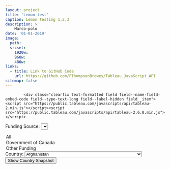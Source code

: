 ```yaml
---
layout: project
title: 'Lemon-test'
caption: Lemon testing 1,2,3
description: > 
    Marco-polo
date: '01-01-2019'
image: 
  path: 
  srcset: 
    1920w: 
    960w:  
    480w:  
links:
  - title: Link to GitHub Code
    url: https://github.com/FThompsonBrowes/Tableau_JavaScript_API
sitemap: false
---
```


<div class="node__content l-embed">
        
            <div class="clearfix text-formatted field field--name-field-embed-code field--type-text-long field--label-hidden field__item"><script src="https://public.tableau.com/javascripts/api/tableau-2.min.js"></script><script src="https://public.tableau.com/javascripts/api/tableau-2.6.0.min.js"></script>
<div id="vizContainer"></div>
<form method="get" id="mainform" target="first_iframe" action="https://public.tableau.com/views/Beta2020_6_EN_CS_p1of4_V2_16886160818890/CountrySnapshot">
<input type="hidden" name=":embed" value="yes">
<input type="hidden" name=":showVizHome" value="no">
<input type="hidden" name=":display_count" value="yes">

<label for="selGoC">Funding Source:</label>
<select id="selGoC" name="GoC">
  <option value="">All</option>
  <option value="1">Government of Canada</option>
  <option value="0">Other Funding</option>
  <!-- <option value="2">2</option> -->
</select>
<label for="selCountry">Country:</label>
<select id="selCountry" name="Parameters.Country">
   <option value="Afghanistan">Afghanistan</option>
   <option value="Åland Islands">Åland Islands</option>
   <option value="Albania">Albania</option>
   <option value="Algeria">Algeria</option>
   <option value="American Samoa">American Samoa</option>
   <option value="Andorra">Andorra</option>
   <option value="Angola">Angola</option>
   <option value="Anguilla">Anguilla</option>
   <option value="Antarctica">Antarctica</option>
   <option value="Antigua and Barbuda">Antigua and Barbuda</option>
   <option value="Argentina">Argentina</option>
   <option value="Armenia">Armenia</option>
   <option value="Aruba">Aruba</option>
   <option value="Australia">Australia</option>
   <option value="Austria">Austria</option>
   <option value="Azerbaijan">Azerbaijan</option>
   <option value="Bahamas (the)">Bahamas (the)</option>
   <option value="Bahrain">Bahrain</option>
   <option value="Belgium">Belgium</option>
   <option value="Guam">Guam</option>
   <option value="Bangladesh">Bangladesh</option>
   <option value="Barbados">Barbados</option>
   <option value="Belarus">Belarus</option>
   <option value="Belize">Belize</option>
   <option value="Benin">Benin</option>
   <option value="Bermuda">Bermuda</option>
   <option value="Bhutan">Bhutan</option>
   <option value="Bolivia">Bolivia</option>
   <option value="Bonaire, Sint Eustatius and Saba">Bonaire, Sint Eustatius and Saba</option>
   <option value="Bosnia and Herzegovina">Bosnia and Herzegovina</option>
   <option value="Botswana">Botswana</option>
   <option value="Bouvet Island">Bouvet Island</option>
   <option value="Brazil">Brazil</option>
   <option value="British Virgin Islands">British Virgin Islands</option>
   <option value="British Indian Ocean Territory (the)">British Indian Ocean Territory (the)</option>
   <option value="Brunei Darussalam">Brunei Darussalam</option>
   <option value="Bulgaria">Bulgaria</option>
   <option value="Burkina Faso">Burkina Faso</option>
   <option value="Burundi">Burundi</option>
   <option value="Cabo Verde">Cabo Verde</option>
   <option value="Cambodia">Cambodia</option>
   <option value="Cameroon">Cameroon</option>
   <option value="Canada">Canada</option>
   <option value="Cayman Islands (the)">Cayman Islands (the)</option>
   <option value="Central African Republic (the)">Central African Republic (the)</option>
   <option value="Chad">Chad</option>
   <option value="Chile">Chile</option>
   <option value="China">China</option>
   <option value="Hong Kong SAR China">Hong Kong SAR China</option>
   <option value="Macau SAR China">Macau SAR China</option>
   <option value="Christmas Island">Christmas Island</option>
   <option value="Cocos (Keeling) Islands (the)">Cocos (Keeling) Islands (the)</option>
   <option value="Colombia">Colombia</option>
   <option value="Comoros (the)">Comoros (the)</option>
   <option value="Congo (DRC)">Congo (DRC)</option>
   <option value="Congo (the)">Congo (the)</option>
   <option value="Cook Islands (the)">Cook Islands (the)</option>
   <option value="Costa Rica">Costa Rica</option>
   <option value="Côte d’Ivoire">Côte d’Ivoire</option>
   <option value="Croatia">Croatia</option>
   <option value="Cuba">Cuba</option>
   <option value="Curaçao">Curaçao</option>
   <option value="Cyprus">Cyprus</option>
   <option value="Czech Republic">Czech Republic</option>
   <option value="Denmark">Denmark</option>
   <option value="Djibouti">Djibouti</option>
   <option value="Dominica">Dominica</option>
   <option value="Dominican Republic (the)">Dominican Republic (the)</option>
   <option value="Ecuador">Ecuador</option>
   <option value="Egypt">Egypt</option>
   <option value="El Salvador">El Salvador</option>
   <option value="Equatorial Guinea">Equatorial Guinea</option>
   <option value="Eritrea">Eritrea</option>
   <option value="Estonia">Estonia</option>
   <option value="Ethiopia">Ethiopia</option>
   <option value="Falkland Islands (Malvinas)">Falkland Islands (Malvinas)</option>
   <option value="Faroe Islands (the)">Faroe Islands (the)</option>
   <option value="Fiji">Fiji</option>
   <option value="Finland">Finland</option>
   <option value="France">France</option>
   <option value="French Guiana">French Guiana</option>
   <option value="French Polynesia">French Polynesia</option>
   <option value="French Southern Territories (the)">French Southern Territories (the)</option>
   <option value="Gabon">Gabon</option>
   <option value="Gambia (the)">Gambia (the)</option>
   <option value="Georgia">Georgia</option>
   <option value="Germany">Germany</option>
   <option value="Ghana">Ghana</option>
   <option value="Gibraltar">Gibraltar</option>
   <option value="Greece">Greece</option>
   <option value="Greenland">Greenland</option>
   <option value="Grenada">Grenada</option>
   <option value="Guadeloupe">Guadeloupe</option>
   <option value="Guatemala">Guatemala</option>
   <option value="Guernsey">Guernsey</option>
   <option value="Guinea">Guinea</option>
   <option value="Guinea-Bissau">Guinea-Bissau</option>
   <option value="Guyana">Guyana</option>
   <option value="Haiti">Haiti</option>
   <option value="Heard Island and McDonald Islands">Heard Island and McDonald Islands</option>
   <option value="Honduras">Honduras</option>
   <option value="Hungary">Hungary</option>
   <option value="Iceland">Iceland</option>
   <option value="India">India</option>
   <option value="Indonesia">Indonesia</option>
   <option value="Iran (Islamic Republic of)">Iran (Islamic Republic of)</option>
   <option value="Iraq">Iraq</option>
   <option value="Ireland">Ireland</option>
   <option value="Isle of Man">Isle of Man</option>
   <option value="Israel">Israel</option>
   <option value="Italy">Italy</option>
   <option value="Jamaica">Jamaica</option>
   <option value="Japan">Japan</option>
   <option value="Jersey">Jersey</option>
   <option value="Jordan">Jordan</option>
   <option value="Kazakhstan">Kazakhstan</option>
   <option value="Kenya">Kenya</option>
   <option value="Kiribati">Kiribati</option>
   <option value="Korea (the Democratic People’s Republic of)">Korea (the Democratic People’s Republic of)</option>
   <option value="Kosovo">Kosovo</option>
   <option value="Kuwait">Kuwait</option>
   <option value="Kyrgyzstan">Kyrgyzstan</option>
   <option value="Latvia">Latvia</option>
   <option value="Lebanon">Lebanon</option>
   <option value="Lesotho">Lesotho</option>
   <option value="Liberia">Liberia</option>
   <option value="Libya">Libya</option>
   <option value="Liechtenstein">Liechtenstein</option>
   <option value="Lithuania">Lithuania</option>
   <option value="Luxembourg">Luxembourg</option>
   <option value="Madagascar">Madagascar</option>
   <option value="Malawi">Malawi</option>
   <option value="Malaysia">Malaysia</option>
   <option value="Maldives">Maldives</option>
   <option value="Mali">Mali</option>
   <option value="Malta">Malta</option>
   <option value="Marshall Islands (the)">Marshall Islands (the)</option>
   <option value="Martinique">Martinique</option>
   <option value="Mauritania">Mauritania</option>
   <option value="Mauritius">Mauritius</option>
   <option value="Mayotte">Mayotte</option>
   <option value="Mexico">Mexico</option>
   <option value="Micronesia (Federated States of)">Micronesia (Federated States of)</option>
   <option value="Monaco">Monaco</option>
   <option value="Mongolia">Mongolia</option>
   <option value="Montenegro">Montenegro</option>
   <option value="Montserrat">Montserrat</option>
   <option value="Morocco">Morocco</option>
   <option value="Mozambique">Mozambique</option>
   <option value="Myanmar">Myanmar</option>
   <option value="Namibia">Namibia</option>
   <option value="Nauru">Nauru</option>
   <option value="Nepal">Nepal</option>
   <option value="Netherlands (the)">Netherlands (the)</option>
   <option value="New Caledonia">New Caledonia</option>
   <option value="New Zealand">New Zealand</option>
   <option value="Nicaragua">Nicaragua</option>
   <option value="Niger (the)">Niger (the)</option>
   <option value="Nigeria">Nigeria</option>
   <option value="Niue">Niue</option>
   <option value="Norfolk Island">Norfolk Island</option>
   <option value="Northern Mariana Islands (the)">Northern Mariana Islands (the)</option>
   <option value="Norway">Norway</option>
   <option value="Oman">Oman</option>
   <option value="Pakistan">Pakistan</option>
   <option value="Palau">Palau</option>
   <option value="Panama">Panama</option>
   <option value="Papua New Guinea">Papua New Guinea</option>
   <option value="Paraguay">Paraguay</option>
   <option value="Peru">Peru</option>
   <option value="Philippines (the)">Philippines (the)</option>
   <option value="Pitcairn Islands">Pitcairn Islands</option>
   <option value="Poland">Poland</option>
   <option value="Portugal">Portugal</option>
   <option value="Puerto Rico">Puerto Rico</option>
   <option value="Qatar">Qatar</option>
   <option value="Moldova (the Republic of)">Moldova (the Republic of)</option>
   <option value="Réunion">Réunion</option>
   <option value="Romania">Romania</option>
   <option value="Russian Federation (the)">Russian Federation (the)</option>
   <option value="Rwanda">Rwanda</option>
   <option value="Saint Barthélemy">Saint Barthélemy</option>
   <option value="Saint Helena, Ascension and Tristan da Cunha">Saint Helena, Ascension and Tristan da Cunha</option>
   <option value="Saint Kitts and Nevis">Saint Kitts and Nevis</option>
   <option value="Saint Lucia">Saint Lucia</option>
   <option value="Saint Martin (French part)">Saint Martin (French part)</option>
   <option value="Saint Pierre and Miquelon">Saint Pierre and Miquelon</option>
   <option value="Saint Vincent and the Grenadines">Saint Vincent and the Grenadines</option>
   <option value="Samoa">Samoa</option>
   <option value="San Marino">San Marino</option>
   <option value="Sao Tome and Principe">Sao Tome and Principe</option>
   <option value="Saudi Arabia">Saudi Arabia</option>
   <option value="Senegal">Senegal</option>
   <option value="Serbia">Serbia</option>
   <option value="Seychelles">Seychelles</option>
   <option value="Sierra Leone">Sierra Leone</option>
   <option value="Singapore">Singapore</option>
   <option value="Sint Maarten (Dutch part)">Sint Maarten (Dutch part)</option>
   <option value="Slovakia">Slovakia</option>
   <option value="Slovenia">Slovenia</option>
   <option value="Solomon Islands">Solomon Islands</option>
   <option value="Somalia">Somalia</option>
   <option value="South Africa">South Africa</option>
   <option value="South Georgia and the South Sandwich Islands">South Georgia and the South Sandwich Islands</option>
   <option value="South Sudan">South Sudan</option>
   <option value="Spain">Spain</option>
   <option value="Sri Lanka">Sri Lanka</option>
   <option value="Palestine, State of">Palestine, State of</option>
   <option value="Sudan (the)">Sudan (the)</option>
   <option value="Swaziland">Swaziland</option>
   <option value="Svalbard and Jan Mayen">Svalbard and Jan Mayen</option>
   <option value="Sweden">Sweden</option>
   <option value="Switzerland">Switzerland</option>
   <option value="Syrian Arab Republic">Syrian Arab Republic</option>
   <option value="Taiwan (Province of China)">Taiwan (Province of China)</option>
   <option value="Tajikistan">Tajikistan</option>
   <option value="Tanzania, United Republic of">Tanzania, United Republic of</option>
   <option value="Thailand">Thailand</option>
   <option value="Macedonia (the former Yugoslav Republic of)">Macedonia (the former Yugoslav Republic of)</option>
   <option value="Timor-Leste">Timor-Leste</option>
   <option value="Togo">Togo</option>
   <option value="Tonga">Tonga</option>
   <option value="Trinidad and Tobago">Trinidad and Tobago</option>
   <option value="Tunisia">Tunisia</option>
   <option value="Turkey">Turkey</option>
   <option value="Turkmenistan">Turkmenistan</option>
   <option value="Turks and Caicos Islands (the)">Turks and Caicos Islands (the)</option>
   <option value="Tuvalu">Tuvalu</option>
   <option value="Uganda">Uganda</option>
   <option value="Ukraine">Ukraine</option>
   <option value="United Arab Emirates (the)">United Arab Emirates (the)</option>
   <option value="United Kingdom of Great Britain and Northern Ireland (the)">United Kingdom of Great Britain and Northern Ireland (the)</option>
   <option value="United States Minor Outlying Islands (the)">United States Minor Outlying Islands (the)</option>
   <option value="United States of America (the)">United States of America (the)</option>
   <option value="United States Virgin Islands">United States Virgin Islands</option>
   <option value="Uruguay">Uruguay</option>
   <option value="Uzbekistan">Uzbekistan</option>
   <option value="Vanuatu">Vanuatu</option>
   <option value="Venezuela">Venezuela</option>
   <option value="Vietnam">Vietnam</option>
   <option value="Wallis and Futuna">Wallis and Futuna</option>
   <option value="Western Sahara">Western Sahara</option>
   <option value="Yemen">Yemen</option>
   <option value="Zambia">Zambia</option>
   <option value="Zimbabwe">Zimbabwe</option>
   <option value="Republic of Korea">Republic of Korea</option>
   <option value="Tokelau">Tokelau</option>
   <option value="Lao People’s Democratic Republic (the)">Lao People’s Democratic Republic (the)</option>
   <option value="Suriname">Suriname</option>
   <option value="Countries, unspecified">Countries, unspecified</option>
</select>
<input type="submit" id="mainsubmit" value="Show Country Snapshot">
</form>

<div style="display: none; hidden: true;" id="hidden-frame">Nothing here...<form method="get" id="mainform" target="second_iframe" action="https://public.tableau.com/views/Beta2020_7_EN_CS_p2of4_V1_NewRep_Org/CountrySnapshot">
<input type="hidden" name=":embed" value="yes">
<input type="hidden" name=":showVizHome" value="no">
<input type="hidden" name=":display_count" value="yes">

<label for="selGoC">Funding Source:</label>
<select id="selGoC" name="GoC">
  <option value="">All</option>
  <option value="1">Government of Canada</option>
  <option value="0">Other Funding</option>
  <!-- <option value="2">2</option> -->
</select>
<label for="selCountry">Country:</label>
<select id="selCountry" name="Parameters.Country">
   <option value="Afghanistan">Afghanistan</option>
   <option value="Åland Islands">Åland Islands</option>
   <option value="Albania">Albania</option>
   <option value="Algeria">Algeria</option>
   <option value="American Samoa">American Samoa</option>
   <option value="Andorra">Andorra</option>
   <option value="Angola">Angola</option>
   <option value="Anguilla">Anguilla</option>
   <option value="Antarctica">Antarctica</option>
   <option value="Antigua and Barbuda">Antigua and Barbuda</option>
   <option value="Argentina">Argentina</option>
   <option value="Armenia">Armenia</option>
   <option value="Aruba">Aruba</option>
   <option value="Australia">Australia</option>
   <option value="Austria">Austria</option>
   <option value="Azerbaijan">Azerbaijan</option>
   <option value="Bahamas (the)">Bahamas (the)</option>
   <option value="Bahrain">Bahrain</option>
   <option value="Belgium">Belgium</option>
   <option value="Guam">Guam</option>
   <option value="Bangladesh">Bangladesh</option>
   <option value="Barbados">Barbados</option>
   <option value="Belarus">Belarus</option>
   <option value="Belize">Belize</option>
   <option value="Benin">Benin</option>
   <option value="Bermuda">Bermuda</option>
   <option value="Bhutan">Bhutan</option>
   <option value="Bolivia">Bolivia</option>
   <option value="Bonaire, Sint Eustatius and Saba">Bonaire, Sint Eustatius and Saba</option>
   <option value="Bosnia and Herzegovina">Bosnia and Herzegovina</option>
   <option value="Botswana">Botswana</option>
   <option value="Bouvet Island">Bouvet Island</option>
   <option value="Brazil">Brazil</option>
   <option value="British Virgin Islands">British Virgin Islands</option>
   <option value="British Indian Ocean Territory (the)">British Indian Ocean Territory (the)</option>
   <option value="Brunei Darussalam">Brunei Darussalam</option>
   <option value="Bulgaria">Bulgaria</option>
   <option value="Burkina Faso">Burkina Faso</option>
   <option value="Burundi">Burundi</option>
   <option value="Cabo Verde">Cabo Verde</option>
   <option value="Cambodia">Cambodia</option>
   <option value="Cameroon">Cameroon</option>
   <option value="Canada">Canada</option>
   <option value="Cayman Islands (the)">Cayman Islands (the)</option>
   <option value="Central African Republic (the)">Central African Republic (the)</option>
   <option value="Chad">Chad</option>
   <option value="Chile">Chile</option>
   <option value="China">China</option>
   <option value="Hong Kong SAR China">Hong Kong SAR China</option>
   <option value="Macau SAR China">Macau SAR China</option>
   <option value="Christmas Island">Christmas Island</option>
   <option value="Cocos (Keeling) Islands (the)">Cocos (Keeling) Islands (the)</option>
   <option value="Colombia">Colombia</option>
   <option value="Comoros (the)">Comoros (the)</option>
   <option value="Congo (DRC)">Congo (DRC)</option>
   <option value="Congo (the)">Congo (the)</option>
   <option value="Cook Islands (the)">Cook Islands (the)</option>
   <option value="Costa Rica">Costa Rica</option>
   <option value="Côte d’Ivoire">Côte d’Ivoire</option>
   <option value="Croatia">Croatia</option>
   <option value="Cuba">Cuba</option>
   <option value="Curaçao">Curaçao</option>
   <option value="Cyprus">Cyprus</option>
   <option value="Czech Republic">Czech Republic</option>
   <option value="Denmark">Denmark</option>
   <option value="Djibouti">Djibouti</option>
   <option value="Dominica">Dominica</option>
   <option value="Dominican Republic (the)">Dominican Republic (the)</option>
   <option value="Ecuador">Ecuador</option>
   <option value="Egypt">Egypt</option>
   <option value="El Salvador">El Salvador</option>
   <option value="Equatorial Guinea">Equatorial Guinea</option>
   <option value="Eritrea">Eritrea</option>
   <option value="Estonia">Estonia</option>
   <option value="Ethiopia">Ethiopia</option>
   <option value="Falkland Islands (Malvinas)">Falkland Islands (Malvinas)</option>
   <option value="Faroe Islands (the)">Faroe Islands (the)</option>
   <option value="Fiji">Fiji</option>
   <option value="Finland">Finland</option>
   <option value="France">France</option>
   <option value="French Guiana">French Guiana</option>
   <option value="French Polynesia">French Polynesia</option>
   <option value="French Southern Territories (the)">French Southern Territories (the)</option>
   <option value="Gabon">Gabon</option>
   <option value="Gambia (the)">Gambia (the)</option>
   <option value="Georgia">Georgia</option>
   <option value="Germany">Germany</option>
   <option value="Ghana">Ghana</option>
   <option value="Gibraltar">Gibraltar</option>
   <option value="Greece">Greece</option>
   <option value="Greenland">Greenland</option>
   <option value="Grenada">Grenada</option>
   <option value="Guadeloupe">Guadeloupe</option>
   <option value="Guatemala">Guatemala</option>
   <option value="Guernsey">Guernsey</option>
   <option value="Guinea">Guinea</option>
   <option value="Guinea-Bissau">Guinea-Bissau</option>
   <option value="Guyana">Guyana</option>
   <option value="Haiti">Haiti</option>
   <option value="Heard Island and McDonald Islands">Heard Island and McDonald Islands</option>
   <option value="Honduras">Honduras</option>
   <option value="Hungary">Hungary</option>
   <option value="Iceland">Iceland</option>
   <option value="India">India</option>
   <option value="Indonesia">Indonesia</option>
   <option value="Iran (Islamic Republic of)">Iran (Islamic Republic of)</option>
   <option value="Iraq">Iraq</option>
   <option value="Ireland">Ireland</option>
   <option value="Isle of Man">Isle of Man</option>
   <option value="Israel">Israel</option>
   <option value="Italy">Italy</option>
   <option value="Jamaica">Jamaica</option>
   <option value="Japan">Japan</option>
   <option value="Jersey">Jersey</option>
   <option value="Jordan">Jordan</option>
   <option value="Kazakhstan">Kazakhstan</option>
   <option value="Kenya">Kenya</option>
   <option value="Kiribati">Kiribati</option>
   <option value="Korea (the Democratic People’s Republic of)">Korea (the Democratic People’s Republic of)</option>
   <option value="Kosovo">Kosovo</option>
   <option value="Kuwait">Kuwait</option>
   <option value="Kyrgyzstan">Kyrgyzstan</option>
   <option value="Latvia">Latvia</option>
   <option value="Lebanon">Lebanon</option>
   <option value="Lesotho">Lesotho</option>
   <option value="Liberia">Liberia</option>
   <option value="Libya">Libya</option>
   <option value="Liechtenstein">Liechtenstein</option>
   <option value="Lithuania">Lithuania</option>
   <option value="Luxembourg">Luxembourg</option>
   <option value="Madagascar">Madagascar</option>
   <option value="Malawi">Malawi</option>
   <option value="Malaysia">Malaysia</option>
   <option value="Maldives">Maldives</option>
   <option value="Mali">Mali</option>
   <option value="Malta">Malta</option>
   <option value="Marshall Islands (the)">Marshall Islands (the)</option>
   <option value="Martinique">Martinique</option>
   <option value="Mauritania">Mauritania</option>
   <option value="Mauritius">Mauritius</option>
   <option value="Mayotte">Mayotte</option>
   <option value="Mexico">Mexico</option>
   <option value="Micronesia (Federated States of)">Micronesia (Federated States of)</option>
   <option value="Monaco">Monaco</option>
   <option value="Mongolia">Mongolia</option>
   <option value="Montenegro">Montenegro</option>
   <option value="Montserrat">Montserrat</option>
   <option value="Morocco">Morocco</option>
   <option value="Mozambique">Mozambique</option>
   <option value="Myanmar">Myanmar</option>
   <option value="Namibia">Namibia</option>
   <option value="Nauru">Nauru</option>
   <option value="Nepal">Nepal</option>
   <option value="Netherlands (the)">Netherlands (the)</option>
   <option value="New Caledonia">New Caledonia</option>
   <option value="New Zealand">New Zealand</option>
   <option value="Nicaragua">Nicaragua</option>
   <option value="Niger (the)">Niger (the)</option>
   <option value="Nigeria">Nigeria</option>
   <option value="Niue">Niue</option>
   <option value="Norfolk Island">Norfolk Island</option>
   <option value="Northern Mariana Islands (the)">Northern Mariana Islands (the)</option>
   <option value="Norway">Norway</option>
   <option value="Oman">Oman</option>
   <option value="Pakistan">Pakistan</option>
   <option value="Palau">Palau</option>
   <option value="Panama">Panama</option>
   <option value="Papua New Guinea">Papua New Guinea</option>
   <option value="Paraguay">Paraguay</option>
   <option value="Peru">Peru</option>
   <option value="Philippines (the)">Philippines (the)</option>
   <option value="Pitcairn Islands">Pitcairn Islands</option>
   <option value="Poland">Poland</option>
   <option value="Portugal">Portugal</option>
   <option value="Puerto Rico">Puerto Rico</option>
   <option value="Qatar">Qatar</option>
   <option value="Moldova (the Republic of)">Moldova (the Republic of)</option>
   <option value="Réunion">Réunion</option>
   <option value="Romania">Romania</option>
   <option value="Russian Federation (the)">Russian Federation (the)</option>
   <option value="Rwanda">Rwanda</option>
   <option value="Saint Barthélemy">Saint Barthélemy</option>
   <option value="Saint Helena, Ascension and Tristan da Cunha">Saint Helena, Ascension and Tristan da Cunha</option>
   <option value="Saint Kitts and Nevis">Saint Kitts and Nevis</option>
   <option value="Saint Lucia">Saint Lucia</option>
   <option value="Saint Martin (French part)">Saint Martin (French part)</option>
   <option value="Saint Pierre and Miquelon">Saint Pierre and Miquelon</option>
   <option value="Saint Vincent and the Grenadines">Saint Vincent and the Grenadines</option>
   <option value="Samoa">Samoa</option>
   <option value="San Marino">San Marino</option>
   <option value="Sao Tome and Principe">Sao Tome and Principe</option>
   <option value="Saudi Arabia">Saudi Arabia</option>
   <option value="Senegal">Senegal</option>
   <option value="Serbia">Serbia</option>
   <option value="Seychelles">Seychelles</option>
   <option value="Sierra Leone">Sierra Leone</option>
   <option value="Singapore">Singapore</option>
   <option value="Sint Maarten (Dutch part)">Sint Maarten (Dutch part)</option>
   <option value="Slovakia">Slovakia</option>
   <option value="Slovenia">Slovenia</option>
   <option value="Solomon Islands">Solomon Islands</option>
   <option value="Somalia">Somalia</option>
   <option value="South Africa">South Africa</option>
   <option value="South Georgia and the South Sandwich Islands">South Georgia and the South Sandwich Islands</option>
   <option value="South Sudan">South Sudan</option>
   <option value="Spain">Spain</option>
   <option value="Sri Lanka">Sri Lanka</option>
   <option value="Palestine, State of">Palestine, State of</option>
   <option value="Sudan (the)">Sudan (the)</option>
   <option value="Swaziland">Swaziland</option>
   <option value="Svalbard and Jan Mayen">Svalbard and Jan Mayen</option>
   <option value="Sweden">Sweden</option>
   <option value="Switzerland">Switzerland</option>
   <option value="Syrian Arab Republic">Syrian Arab Republic</option>
   <option value="Taiwan (Province of China)">Taiwan (Province of China)</option>
   <option value="Tajikistan">Tajikistan</option>
   <option value="Tanzania, United Republic of">Tanzania, United Republic of</option>
   <option value="Thailand">Thailand</option>
   <option value="Macedonia (the former Yugoslav Republic of)">Macedonia (the former Yugoslav Republic of)</option>
   <option value="Timor-Leste">Timor-Leste</option>
   <option value="Togo">Togo</option>
   <option value="Tonga">Tonga</option>
   <option value="Trinidad and Tobago">Trinidad and Tobago</option>
   <option value="Tunisia">Tunisia</option>
   <option value="Turkey">Turkey</option>
   <option value="Turkmenistan">Turkmenistan</option>
   <option value="Turks and Caicos Islands (the)">Turks and Caicos Islands (the)</option>
   <option value="Tuvalu">Tuvalu</option>
   <option value="Uganda">Uganda</option>
   <option value="Ukraine">Ukraine</option>
   <option value="United Arab Emirates (the)">United Arab Emirates (the)</option>
   <option value="United Kingdom of Great Britain and Northern Ireland (the)">United Kingdom of Great Britain and Northern Ireland (the)</option>
   <option value="United States Minor Outlying Islands (the)">United States Minor Outlying Islands (the)</option>
   <option value="United States of America (the)">United States of America (the)</option>
   <option value="United States Virgin Islands">United States Virgin Islands</option>
   <option value="Uruguay">Uruguay</option>
   <option value="Uzbekistan">Uzbekistan</option>
   <option value="Vanuatu">Vanuatu</option>
   <option value="Venezuela">Venezuela</option>
   <option value="Vietnam">Vietnam</option>
   <option value="Wallis and Futuna">Wallis and Futuna</option>
   <option value="Western Sahara">Western Sahara</option>
   <option value="Yemen">Yemen</option>
   <option value="Zambia">Zambia</option>
   <option value="Zimbabwe">Zimbabwe</option>
   <option value="Republic of Korea">Republic of Korea</option>
   <option value="Tokelau">Tokelau</option>
   <option value="Lao People’s Democratic Republic (the)">Lao People’s Democratic Republic (the)</option>
   <option value="Suriname">Suriname</option>
   <option value="Countries, unspecified">Countries, unspecified</option>
</select>
<input type="submit" id="mainsubmit" value="Show Country Snapshot">
</form><form method="get" id="mainform" target="third_iframe" action="https://public.tableau.com/views/Beta2020_6_EN_CS_p3of4_V1/CountrySnapshot">
<input type="hidden" name=":embed" value="yes">
<input type="hidden" name=":showVizHome" value="no">
<input type="hidden" name=":display_count" value="yes">

<label for="selGoC">Funding Source:</label>
<select id="selGoC" name="GoC">
  <option value="">All</option>
  <option value="1">Government of Canada</option>
  <option value="0">Other Funding</option>
  <!-- <option value="2">2</option> -->
</select>
<label for="selCountry">Country:</label>
<select id="selCountry" name="Parameters.Country">
   <option value="Afghanistan">Afghanistan</option>
   <option value="Åland Islands">Åland Islands</option>
   <option value="Albania">Albania</option>
   <option value="Algeria">Algeria</option>
   <option value="American Samoa">American Samoa</option>
   <option value="Andorra">Andorra</option>
   <option value="Angola">Angola</option>
   <option value="Anguilla">Anguilla</option>
   <option value="Antarctica">Antarctica</option>
   <option value="Antigua and Barbuda">Antigua and Barbuda</option>
   <option value="Argentina">Argentina</option>
   <option value="Armenia">Armenia</option>
   <option value="Aruba">Aruba</option>
   <option value="Australia">Australia</option>
   <option value="Austria">Austria</option>
   <option value="Azerbaijan">Azerbaijan</option>
   <option value="Bahamas (the)">Bahamas (the)</option>
   <option value="Bahrain">Bahrain</option>
   <option value="Belgium">Belgium</option>
   <option value="Guam">Guam</option>
   <option value="Bangladesh">Bangladesh</option>
   <option value="Barbados">Barbados</option>
   <option value="Belarus">Belarus</option>
   <option value="Belize">Belize</option>
   <option value="Benin">Benin</option>
   <option value="Bermuda">Bermuda</option>
   <option value="Bhutan">Bhutan</option>
   <option value="Bolivia">Bolivia</option>
   <option value="Bonaire, Sint Eustatius and Saba">Bonaire, Sint Eustatius and Saba</option>
   <option value="Bosnia and Herzegovina">Bosnia and Herzegovina</option>
   <option value="Botswana">Botswana</option>
   <option value="Bouvet Island">Bouvet Island</option>
   <option value="Brazil">Brazil</option>
   <option value="British Virgin Islands">British Virgin Islands</option>
   <option value="British Indian Ocean Territory (the)">British Indian Ocean Territory (the)</option>
   <option value="Brunei Darussalam">Brunei Darussalam</option>
   <option value="Bulgaria">Bulgaria</option>
   <option value="Burkina Faso">Burkina Faso</option>
   <option value="Burundi">Burundi</option>
   <option value="Cabo Verde">Cabo Verde</option>
   <option value="Cambodia">Cambodia</option>
   <option value="Cameroon">Cameroon</option>
   <option value="Canada">Canada</option>
   <option value="Cayman Islands (the)">Cayman Islands (the)</option>
   <option value="Central African Republic (the)">Central African Republic (the)</option>
   <option value="Chad">Chad</option>
   <option value="Chile">Chile</option>
   <option value="China">China</option>
   <option value="Hong Kong SAR China">Hong Kong SAR China</option>
   <option value="Macau SAR China">Macau SAR China</option>
   <option value="Christmas Island">Christmas Island</option>
   <option value="Cocos (Keeling) Islands (the)">Cocos (Keeling) Islands (the)</option>
   <option value="Colombia">Colombia</option>
   <option value="Comoros (the)">Comoros (the)</option>
   <option value="Congo (DRC)">Congo (DRC)</option>
   <option value="Congo (the)">Congo (the)</option>
   <option value="Cook Islands (the)">Cook Islands (the)</option>
   <option value="Costa Rica">Costa Rica</option>
   <option value="Côte d’Ivoire">Côte d’Ivoire</option>
   <option value="Croatia">Croatia</option>
   <option value="Cuba">Cuba</option>
   <option value="Curaçao">Curaçao</option>
   <option value="Cyprus">Cyprus</option>
   <option value="Czech Republic">Czech Republic</option>
   <option value="Denmark">Denmark</option>
   <option value="Djibouti">Djibouti</option>
   <option value="Dominica">Dominica</option>
   <option value="Dominican Republic (the)">Dominican Republic (the)</option>
   <option value="Ecuador">Ecuador</option>
   <option value="Egypt">Egypt</option>
   <option value="El Salvador">El Salvador</option>
   <option value="Equatorial Guinea">Equatorial Guinea</option>
   <option value="Eritrea">Eritrea</option>
   <option value="Estonia">Estonia</option>
   <option value="Ethiopia">Ethiopia</option>
   <option value="Falkland Islands (Malvinas)">Falkland Islands (Malvinas)</option>
   <option value="Faroe Islands (the)">Faroe Islands (the)</option>
   <option value="Fiji">Fiji</option>
   <option value="Finland">Finland</option>
   <option value="France">France</option>
   <option value="French Guiana">French Guiana</option>
   <option value="French Polynesia">French Polynesia</option>
   <option value="French Southern Territories (the)">French Southern Territories (the)</option>
   <option value="Gabon">Gabon</option>
   <option value="Gambia (the)">Gambia (the)</option>
   <option value="Georgia">Georgia</option>
   <option value="Germany">Germany</option>
   <option value="Ghana">Ghana</option>
   <option value="Gibraltar">Gibraltar</option>
   <option value="Greece">Greece</option>
   <option value="Greenland">Greenland</option>
   <option value="Grenada">Grenada</option>
   <option value="Guadeloupe">Guadeloupe</option>
   <option value="Guatemala">Guatemala</option>
   <option value="Guernsey">Guernsey</option>
   <option value="Guinea">Guinea</option>
   <option value="Guinea-Bissau">Guinea-Bissau</option>
   <option value="Guyana">Guyana</option>
   <option value="Haiti">Haiti</option>
   <option value="Heard Island and McDonald Islands">Heard Island and McDonald Islands</option>
   <option value="Honduras">Honduras</option>
   <option value="Hungary">Hungary</option>
   <option value="Iceland">Iceland</option>
   <option value="India">India</option>
   <option value="Indonesia">Indonesia</option>
   <option value="Iran (Islamic Republic of)">Iran (Islamic Republic of)</option>
   <option value="Iraq">Iraq</option>
   <option value="Ireland">Ireland</option>
   <option value="Isle of Man">Isle of Man</option>
   <option value="Israel">Israel</option>
   <option value="Italy">Italy</option>
   <option value="Jamaica">Jamaica</option>
   <option value="Japan">Japan</option>
   <option value="Jersey">Jersey</option>
   <option value="Jordan">Jordan</option>
   <option value="Kazakhstan">Kazakhstan</option>
   <option value="Kenya">Kenya</option>
   <option value="Kiribati">Kiribati</option>
   <option value="Korea (the Democratic People’s Republic of)">Korea (the Democratic People’s Republic of)</option>
   <option value="Kosovo">Kosovo</option>
   <option value="Kuwait">Kuwait</option>
   <option value="Kyrgyzstan">Kyrgyzstan</option>
   <option value="Latvia">Latvia</option>
   <option value="Lebanon">Lebanon</option>
   <option value="Lesotho">Lesotho</option>
   <option value="Liberia">Liberia</option>
   <option value="Libya">Libya</option>
   <option value="Liechtenstein">Liechtenstein</option>
   <option value="Lithuania">Lithuania</option>
   <option value="Luxembourg">Luxembourg</option>
   <option value="Madagascar">Madagascar</option>
   <option value="Malawi">Malawi</option>
   <option value="Malaysia">Malaysia</option>
   <option value="Maldives">Maldives</option>
   <option value="Mali">Mali</option>
   <option value="Malta">Malta</option>
   <option value="Marshall Islands (the)">Marshall Islands (the)</option>
   <option value="Martinique">Martinique</option>
   <option value="Mauritania">Mauritania</option>
   <option value="Mauritius">Mauritius</option>
   <option value="Mayotte">Mayotte</option>
   <option value="Mexico">Mexico</option>
   <option value="Micronesia (Federated States of)">Micronesia (Federated States of)</option>
   <option value="Monaco">Monaco</option>
   <option value="Mongolia">Mongolia</option>
   <option value="Montenegro">Montenegro</option>
   <option value="Montserrat">Montserrat</option>
   <option value="Morocco">Morocco</option>
   <option value="Mozambique">Mozambique</option>
   <option value="Myanmar">Myanmar</option>
   <option value="Namibia">Namibia</option>
   <option value="Nauru">Nauru</option>
   <option value="Nepal">Nepal</option>
   <option value="Netherlands (the)">Netherlands (the)</option>
   <option value="New Caledonia">New Caledonia</option>
   <option value="New Zealand">New Zealand</option>
   <option value="Nicaragua">Nicaragua</option>
   <option value="Niger (the)">Niger (the)</option>
   <option value="Nigeria">Nigeria</option>
   <option value="Niue">Niue</option>
   <option value="Norfolk Island">Norfolk Island</option>
   <option value="Northern Mariana Islands (the)">Northern Mariana Islands (the)</option>
   <option value="Norway">Norway</option>
   <option value="Oman">Oman</option>
   <option value="Pakistan">Pakistan</option>
   <option value="Palau">Palau</option>
   <option value="Panama">Panama</option>
   <option value="Papua New Guinea">Papua New Guinea</option>
   <option value="Paraguay">Paraguay</option>
   <option value="Peru">Peru</option>
   <option value="Philippines (the)">Philippines (the)</option>
   <option value="Pitcairn Islands">Pitcairn Islands</option>
   <option value="Poland">Poland</option>
   <option value="Portugal">Portugal</option>
   <option value="Puerto Rico">Puerto Rico</option>
   <option value="Qatar">Qatar</option>
   <option value="Moldova (the Republic of)">Moldova (the Republic of)</option>
   <option value="Réunion">Réunion</option>
   <option value="Romania">Romania</option>
   <option value="Russian Federation (the)">Russian Federation (the)</option>
   <option value="Rwanda">Rwanda</option>
   <option value="Saint Barthélemy">Saint Barthélemy</option>
   <option value="Saint Helena, Ascension and Tristan da Cunha">Saint Helena, Ascension and Tristan da Cunha</option>
   <option value="Saint Kitts and Nevis">Saint Kitts and Nevis</option>
   <option value="Saint Lucia">Saint Lucia</option>
   <option value="Saint Martin (French part)">Saint Martin (French part)</option>
   <option value="Saint Pierre and Miquelon">Saint Pierre and Miquelon</option>
   <option value="Saint Vincent and the Grenadines">Saint Vincent and the Grenadines</option>
   <option value="Samoa">Samoa</option>
   <option value="San Marino">San Marino</option>
   <option value="Sao Tome and Principe">Sao Tome and Principe</option>
   <option value="Saudi Arabia">Saudi Arabia</option>
   <option value="Senegal">Senegal</option>
   <option value="Serbia">Serbia</option>
   <option value="Seychelles">Seychelles</option>
   <option value="Sierra Leone">Sierra Leone</option>
   <option value="Singapore">Singapore</option>
   <option value="Sint Maarten (Dutch part)">Sint Maarten (Dutch part)</option>
   <option value="Slovakia">Slovakia</option>
   <option value="Slovenia">Slovenia</option>
   <option value="Solomon Islands">Solomon Islands</option>
   <option value="Somalia">Somalia</option>
   <option value="South Africa">South Africa</option>
   <option value="South Georgia and the South Sandwich Islands">South Georgia and the South Sandwich Islands</option>
   <option value="South Sudan">South Sudan</option>
   <option value="Spain">Spain</option>
   <option value="Sri Lanka">Sri Lanka</option>
   <option value="Palestine, State of">Palestine, State of</option>
   <option value="Sudan (the)">Sudan (the)</option>
   <option value="Swaziland">Swaziland</option>
   <option value="Svalbard and Jan Mayen">Svalbard and Jan Mayen</option>
   <option value="Sweden">Sweden</option>
   <option value="Switzerland">Switzerland</option>
   <option value="Syrian Arab Republic">Syrian Arab Republic</option>
   <option value="Taiwan (Province of China)">Taiwan (Province of China)</option>
   <option value="Tajikistan">Tajikistan</option>
   <option value="Tanzania, United Republic of">Tanzania, United Republic of</option>
   <option value="Thailand">Thailand</option>
   <option value="Macedonia (the former Yugoslav Republic of)">Macedonia (the former Yugoslav Republic of)</option>
   <option value="Timor-Leste">Timor-Leste</option>
   <option value="Togo">Togo</option>
   <option value="Tonga">Tonga</option>
   <option value="Trinidad and Tobago">Trinidad and Tobago</option>
   <option value="Tunisia">Tunisia</option>
   <option value="Turkey">Turkey</option>
   <option value="Turkmenistan">Turkmenistan</option>
   <option value="Turks and Caicos Islands (the)">Turks and Caicos Islands (the)</option>
   <option value="Tuvalu">Tuvalu</option>
   <option value="Uganda">Uganda</option>
   <option value="Ukraine">Ukraine</option>
   <option value="United Arab Emirates (the)">United Arab Emirates (the)</option>
   <option value="United Kingdom of Great Britain and Northern Ireland (the)">United Kingdom of Great Britain and Northern Ireland (the)</option>
   <option value="United States Minor Outlying Islands (the)">United States Minor Outlying Islands (the)</option>
   <option value="United States of America (the)">United States of America (the)</option>
   <option value="United States Virgin Islands">United States Virgin Islands</option>
   <option value="Uruguay">Uruguay</option>
   <option value="Uzbekistan">Uzbekistan</option>
   <option value="Vanuatu">Vanuatu</option>
   <option value="Venezuela">Venezuela</option>
   <option value="Vietnam">Vietnam</option>
   <option value="Wallis and Futuna">Wallis and Futuna</option>
   <option value="Western Sahara">Western Sahara</option>
   <option value="Yemen">Yemen</option>
   <option value="Zambia">Zambia</option>
   <option value="Zimbabwe">Zimbabwe</option>
   <option value="Republic of Korea">Republic of Korea</option>
   <option value="Tokelau">Tokelau</option>
   <option value="Lao People’s Democratic Republic (the)">Lao People’s Democratic Republic (the)</option>
   <option value="Suriname">Suriname</option>
   <option value="Countries, unspecified">Countries, unspecified</option>
</select>
<input type="submit" id="mainsubmit" value="Show Country Snapshot">
</form><form method="get" id="mainform" target="fourth_iframe" action="https://public.tableau.com/views/Beta2020_6_EN_CS_p4of4_V1/CountrySnapshot?:language=en">
<input type="hidden" name=":embed" value="yes">
<input type="hidden" name=":showVizHome" value="no">
<input type="hidden" name=":display_count" value="yes">

<label for="selGoC">Funding Source:</label>
<select id="selGoC" name="GoC">
  <option value="">All</option>
  <option value="1">Government of Canada</option>
  <option value="0">Other Funding</option>
  <!-- <option value="2">2</option> -->
</select>
<label for="selCountry">Country:</label>
<select id="selCountry" name="Parameters.Country">
   <option value="Afghanistan">Afghanistan</option>
   <option value="Åland Islands">Åland Islands</option>
   <option value="Albania">Albania</option>
   <option value="Algeria">Algeria</option>
   <option value="American Samoa">American Samoa</option>
   <option value="Andorra">Andorra</option>
   <option value="Angola">Angola</option>
   <option value="Anguilla">Anguilla</option>
   <option value="Antarctica">Antarctica</option>
   <option value="Antigua and Barbuda">Antigua and Barbuda</option>
   <option value="Argentina">Argentina</option>
   <option value="Armenia">Armenia</option>
   <option value="Aruba">Aruba</option>
   <option value="Australia">Australia</option>
   <option value="Austria">Austria</option>
   <option value="Azerbaijan">Azerbaijan</option>
   <option value="Bahamas (the)">Bahamas (the)</option>
   <option value="Bahrain">Bahrain</option>
   <option value="Belgium">Belgium</option>
   <option value="Guam">Guam</option>
   <option value="Bangladesh">Bangladesh</option>
   <option value="Barbados">Barbados</option>
   <option value="Belarus">Belarus</option>
   <option value="Belize">Belize</option>
   <option value="Benin">Benin</option>
   <option value="Bermuda">Bermuda</option>
   <option value="Bhutan">Bhutan</option>
   <option value="Bolivia">Bolivia</option>
   <option value="Bonaire, Sint Eustatius and Saba">Bonaire, Sint Eustatius and Saba</option>
   <option value="Bosnia and Herzegovina">Bosnia and Herzegovina</option>
   <option value="Botswana">Botswana</option>
   <option value="Bouvet Island">Bouvet Island</option>
   <option value="Brazil">Brazil</option>
   <option value="British Virgin Islands">British Virgin Islands</option>
   <option value="British Indian Ocean Territory (the)">British Indian Ocean Territory (the)</option>
   <option value="Brunei Darussalam">Brunei Darussalam</option>
   <option value="Bulgaria">Bulgaria</option>
   <option value="Burkina Faso">Burkina Faso</option>
   <option value="Burundi">Burundi</option>
   <option value="Cabo Verde">Cabo Verde</option>
   <option value="Cambodia">Cambodia</option>
   <option value="Cameroon">Cameroon</option>
   <option value="Canada">Canada</option>
   <option value="Cayman Islands (the)">Cayman Islands (the)</option>
   <option value="Central African Republic (the)">Central African Republic (the)</option>
   <option value="Chad">Chad</option>
   <option value="Chile">Chile</option>
   <option value="China">China</option>
   <option value="Hong Kong SAR China">Hong Kong SAR China</option>
   <option value="Macau SAR China">Macau SAR China</option>
   <option value="Christmas Island">Christmas Island</option>
   <option value="Cocos (Keeling) Islands (the)">Cocos (Keeling) Islands (the)</option>
   <option value="Colombia">Colombia</option>
   <option value="Comoros (the)">Comoros (the)</option>
   <option value="Congo (DRC)">Congo (DRC)</option>
   <option value="Congo (the)">Congo (the)</option>
   <option value="Cook Islands (the)">Cook Islands (the)</option>
   <option value="Costa Rica">Costa Rica</option>
   <option value="Côte d’Ivoire">Côte d’Ivoire</option>
   <option value="Croatia">Croatia</option>
   <option value="Cuba">Cuba</option>
   <option value="Curaçao">Curaçao</option>
   <option value="Cyprus">Cyprus</option>
   <option value="Czech Republic">Czech Republic</option>
   <option value="Denmark">Denmark</option>
   <option value="Djibouti">Djibouti</option>
   <option value="Dominica">Dominica</option>
   <option value="Dominican Republic (the)">Dominican Republic (the)</option>
   <option value="Ecuador">Ecuador</option>
   <option value="Egypt">Egypt</option>
   <option value="El Salvador">El Salvador</option>
   <option value="Equatorial Guinea">Equatorial Guinea</option>
   <option value="Eritrea">Eritrea</option>
   <option value="Estonia">Estonia</option>
   <option value="Ethiopia">Ethiopia</option>
   <option value="Falkland Islands (Malvinas)">Falkland Islands (Malvinas)</option>
   <option value="Faroe Islands (the)">Faroe Islands (the)</option>
   <option value="Fiji">Fiji</option>
   <option value="Finland">Finland</option>
   <option value="France">France</option>
   <option value="French Guiana">French Guiana</option>
   <option value="French Polynesia">French Polynesia</option>
   <option value="French Southern Territories (the)">French Southern Territories (the)</option>
   <option value="Gabon">Gabon</option>
   <option value="Gambia (the)">Gambia (the)</option>
   <option value="Georgia">Georgia</option>
   <option value="Germany">Germany</option>
   <option value="Ghana">Ghana</option>
   <option value="Gibraltar">Gibraltar</option>
   <option value="Greece">Greece</option>
   <option value="Greenland">Greenland</option>
   <option value="Grenada">Grenada</option>
   <option value="Guadeloupe">Guadeloupe</option>
   <option value="Guatemala">Guatemala</option>
   <option value="Guernsey">Guernsey</option>
   <option value="Guinea">Guinea</option>
   <option value="Guinea-Bissau">Guinea-Bissau</option>
   <option value="Guyana">Guyana</option>
   <option value="Haiti">Haiti</option>
   <option value="Heard Island and McDonald Islands">Heard Island and McDonald Islands</option>
   <option value="Honduras">Honduras</option>
   <option value="Hungary">Hungary</option>
   <option value="Iceland">Iceland</option>
   <option value="India">India</option>
   <option value="Indonesia">Indonesia</option>
   <option value="Iran (Islamic Republic of)">Iran (Islamic Republic of)</option>
   <option value="Iraq">Iraq</option>
   <option value="Ireland">Ireland</option>
   <option value="Isle of Man">Isle of Man</option>
   <option value="Israel">Israel</option>
   <option value="Italy">Italy</option>
   <option value="Jamaica">Jamaica</option>
   <option value="Japan">Japan</option>
   <option value="Jersey">Jersey</option>
   <option value="Jordan">Jordan</option>
   <option value="Kazakhstan">Kazakhstan</option>
   <option value="Kenya">Kenya</option>
   <option value="Kiribati">Kiribati</option>
   <option value="Korea (the Democratic People’s Republic of)">Korea (the Democratic People’s Republic of)</option>
   <option value="Kosovo">Kosovo</option>
   <option value="Kuwait">Kuwait</option>
   <option value="Kyrgyzstan">Kyrgyzstan</option>
   <option value="Latvia">Latvia</option>
   <option value="Lebanon">Lebanon</option>
   <option value="Lesotho">Lesotho</option>
   <option value="Liberia">Liberia</option>
   <option value="Libya">Libya</option>
   <option value="Liechtenstein">Liechtenstein</option>
   <option value="Lithuania">Lithuania</option>
   <option value="Luxembourg">Luxembourg</option>
   <option value="Madagascar">Madagascar</option>
   <option value="Malawi">Malawi</option>
   <option value="Malaysia">Malaysia</option>
   <option value="Maldives">Maldives</option>
   <option value="Mali">Mali</option>
   <option value="Malta">Malta</option>
   <option value="Marshall Islands (the)">Marshall Islands (the)</option>
   <option value="Martinique">Martinique</option>
   <option value="Mauritania">Mauritania</option>
   <option value="Mauritius">Mauritius</option>
   <option value="Mayotte">Mayotte</option>
   <option value="Mexico">Mexico</option>
   <option value="Micronesia (Federated States of)">Micronesia (Federated States of)</option>
   <option value="Monaco">Monaco</option>
   <option value="Mongolia">Mongolia</option>
   <option value="Montenegro">Montenegro</option>
   <option value="Montserrat">Montserrat</option>
   <option value="Morocco">Morocco</option>
   <option value="Mozambique">Mozambique</option>
   <option value="Myanmar">Myanmar</option>
   <option value="Namibia">Namibia</option>
   <option value="Nauru">Nauru</option>
   <option value="Nepal">Nepal</option>
   <option value="Netherlands (the)">Netherlands (the)</option>
   <option value="New Caledonia">New Caledonia</option>
   <option value="New Zealand">New Zealand</option>
   <option value="Nicaragua">Nicaragua</option>
   <option value="Niger (the)">Niger (the)</option>
   <option value="Nigeria">Nigeria</option>
   <option value="Niue">Niue</option>
   <option value="Norfolk Island">Norfolk Island</option>
   <option value="Northern Mariana Islands (the)">Northern Mariana Islands (the)</option>
   <option value="Norway">Norway</option>
   <option value="Oman">Oman</option>
   <option value="Pakistan">Pakistan</option>
   <option value="Palau">Palau</option>
   <option value="Panama">Panama</option>
   <option value="Papua New Guinea">Papua New Guinea</option>
   <option value="Paraguay">Paraguay</option>
   <option value="Peru">Peru</option>
   <option value="Philippines (the)">Philippines (the)</option>
   <option value="Pitcairn Islands">Pitcairn Islands</option>
   <option value="Poland">Poland</option>
   <option value="Portugal">Portugal</option>
   <option value="Puerto Rico">Puerto Rico</option>
   <option value="Qatar">Qatar</option>
   <option value="Moldova (the Republic of)">Moldova (the Republic of)</option>
   <option value="Réunion">Réunion</option>
   <option value="Romania">Romania</option>
   <option value="Russian Federation (the)">Russian Federation (the)</option>
   <option value="Rwanda">Rwanda</option>
   <option value="Saint Barthélemy">Saint Barthélemy</option>
   <option value="Saint Helena, Ascension and Tristan da Cunha">Saint Helena, Ascension and Tristan da Cunha</option>
   <option value="Saint Kitts and Nevis">Saint Kitts and Nevis</option>
   <option value="Saint Lucia">Saint Lucia</option>
   <option value="Saint Martin (French part)">Saint Martin (French part)</option>
   <option value="Saint Pierre and Miquelon">Saint Pierre and Miquelon</option>
   <option value="Saint Vincent and the Grenadines">Saint Vincent and the Grenadines</option>
   <option value="Samoa">Samoa</option>
   <option value="San Marino">San Marino</option>
   <option value="Sao Tome and Principe">Sao Tome and Principe</option>
   <option value="Saudi Arabia">Saudi Arabia</option>
   <option value="Senegal">Senegal</option>
   <option value="Serbia">Serbia</option>
   <option value="Seychelles">Seychelles</option>
   <option value="Sierra Leone">Sierra Leone</option>
   <option value="Singapore">Singapore</option>
   <option value="Sint Maarten (Dutch part)">Sint Maarten (Dutch part)</option>
   <option value="Slovakia">Slovakia</option>
   <option value="Slovenia">Slovenia</option>
   <option value="Solomon Islands">Solomon Islands</option>
   <option value="Somalia">Somalia</option>
   <option value="South Africa">South Africa</option>
   <option value="South Georgia and the South Sandwich Islands">South Georgia and the South Sandwich Islands</option>
   <option value="South Sudan">South Sudan</option>
   <option value="Spain">Spain</option>
   <option value="Sri Lanka">Sri Lanka</option>
   <option value="Palestine, State of">Palestine, State of</option>
   <option value="Sudan (the)">Sudan (the)</option>
   <option value="Swaziland">Swaziland</option>
   <option value="Svalbard and Jan Mayen">Svalbard and Jan Mayen</option>
   <option value="Sweden">Sweden</option>
   <option value="Switzerland">Switzerland</option>
   <option value="Syrian Arab Republic">Syrian Arab Republic</option>
   <option value="Taiwan (Province of China)">Taiwan (Province of China)</option>
   <option value="Tajikistan">Tajikistan</option>
   <option value="Tanzania, United Republic of">Tanzania, United Republic of</option>
   <option value="Thailand">Thailand</option>
   <option value="Macedonia (the former Yugoslav Republic of)">Macedonia (the former Yugoslav Republic of)</option>
   <option value="Timor-Leste">Timor-Leste</option>
   <option value="Togo">Togo</option>
   <option value="Tonga">Tonga</option>
   <option value="Trinidad and Tobago">Trinidad and Tobago</option>
   <option value="Tunisia">Tunisia</option>
   <option value="Turkey">Turkey</option>
   <option value="Turkmenistan">Turkmenistan</option>
   <option value="Turks and Caicos Islands (the)">Turks and Caicos Islands (the)</option>
   <option value="Tuvalu">Tuvalu</option>
   <option value="Uganda">Uganda</option>
   <option value="Ukraine">Ukraine</option>
   <option value="United Arab Emirates (the)">United Arab Emirates (the)</option>
   <option value="United Kingdom of Great Britain and Northern Ireland (the)">United Kingdom of Great Britain and Northern Ireland (the)</option>
   <option value="United States Minor Outlying Islands (the)">United States Minor Outlying Islands (the)</option>
   <option value="United States of America (the)">United States of America (the)</option>
   <option value="United States Virgin Islands">United States Virgin Islands</option>
   <option value="Uruguay">Uruguay</option>
   <option value="Uzbekistan">Uzbekistan</option>
   <option value="Vanuatu">Vanuatu</option>
   <option value="Venezuela">Venezuela</option>
   <option value="Vietnam">Vietnam</option>
   <option value="Wallis and Futuna">Wallis and Futuna</option>
   <option value="Western Sahara">Western Sahara</option>
   <option value="Yemen">Yemen</option>
   <option value="Zambia">Zambia</option>
   <option value="Zimbabwe">Zimbabwe</option>
   <option value="Republic of Korea">Republic of Korea</option>
   <option value="Tokelau">Tokelau</option>
   <option value="Lao People’s Democratic Republic (the)">Lao People’s Democratic Republic (the)</option>
   <option value="Suriname">Suriname</option>
   <option value="Countries, unspecified">Countries, unspecified</option>
</select>
<input type="submit" id="mainsubmit" value="Show Country Snapshot">
</form></div>
<script type="text/javascript">
window.onload = function() {

document.getElementById("mainform").addEventListener("submit", submitForm);

function submitForm(e) {
  if(e.preventDefault) {
    e.preventDefault();
  }
 
 var hiddenDiv = document.getElementById("hidden-frame");

  this.target = 'first_iframe';
  this.action= 'https://public.tableau.com/views/Beta2020_6_EN_CS_p1of4_V2_16886160818890/CountrySnapshot';
  this.submit();

  var secondForm = this.cloneNode(true);
  console.log(secondForm);
  secondForm.action = "https://public.tableau.com/views/Beta2020_7_EN_CS_p2of4_V1_NewRep_Org/CountrySnapshot";
  secondForm.method = "get";
  secondForm.elements["Parameters.Country"].value = this.elements["Parameters.Country"].value;
  secondForm.elements["GoC"].value = this.elements["GoC"].value;
  secondForm.target = "second_iframe";
  hiddenDiv.appendChild(secondForm);
  secondForm.submit();

  var thirdForm = this.cloneNode(true);
  thirdForm.action = "https://public.tableau.com/views/Beta2020_6_EN_CS_p3of4_V1/CountrySnapshot";
  thirdForm.elements["Parameters.Country"].value = this.elements["Parameters.Country"].value;
  thirdForm.elements["GoC"].value = this.elements["GoC"].value;
  thirdForm.target = "third_iframe";
  hiddenDiv.appendChild(thirdForm);
  thirdForm.submit();

  var fourthForm = this.cloneNode(true);
  fourthForm.action = "https://public.tableau.com/views/Beta2020_6_EN_CS_p4of4_V1/CountrySnapshot?:language=en";
  fourthForm.elements["Parameters.Country"].value = this.elements["Parameters.Country"].value;
  fourthForm.elements["GoC"].value = this.elements["GoC"].value;
  fourthForm.target = "fourth_iframe";  
  hiddenDiv.appendChild(fourthForm);
  fourthForm.submit();
}

/* Set the starting display. */
document.getElementById('mainform').elements["Parameters.Country"].value = "Haiti";
document.getElementById('mainsubmit').click();

};
</script>
 
<iframe name="first_iframe" width="1100" height="1250" frameborder="0"></iframe>
<iframe name="second_iframe" width="1100" height="750" frameborder="0"></iframe>
<iframe name="third_iframe" width="1100" height="1500" frameborder="0"></iframe>
<iframe name="fourth_iframe" width="1100" height="750" frameborder="0"></iframe></div>
      
      </div>